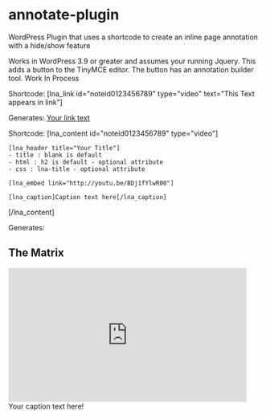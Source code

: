 annotate-plugin
===============

WordPress Plugin that uses a shortcode to create an inline page annotation with a hide/show feature

Works in WordPress 3.9 or greater and assumes your running Jquery. This adds a button to the TinyMCE editor. The button has an annotation builder tool. Work In Process

Shortcode:
[lna_link id="noteid0123456789" type="video" text="This Text appears in link"] 

Generates: 
<a href="#" id="noteid0123456789" class="annotate-button">Your link text <i class="fa fa-video-camera"></i></a>

Shortcode:
[lna_content id="noteid0123456789" type="video"]

	[lna_header title="Your Title"]
	- title : blank is default
	- html : h2 is default - optional attribute
	- css : lna-title - optional attribute

	[lna_embed link="http://youtu.be/BDj1fYlwR00"]
	
	[lna_caption]Caption text here[/lna_caption]

[/lna_content]


Generates:
<div class="noteid0123456789 annotate-box lnvideo" style="">
	<div class="annotate-closebox">
		<a href="#"><i class="fa fa-times-circle fa-2x"></i></a>
	</div>
	<h2 class="lna-title">The Matrix</h2>
	<span class="ln-embed">
		<iframe width="474" height="267" src="http://www.youtube.com/embed/q7-ih0almfo?feature=oembed" frameborder="0" allowfullscreen=""></iframe>
	</span>
	<span class="lna-caption">Your caption text here!</span>	
</div>


